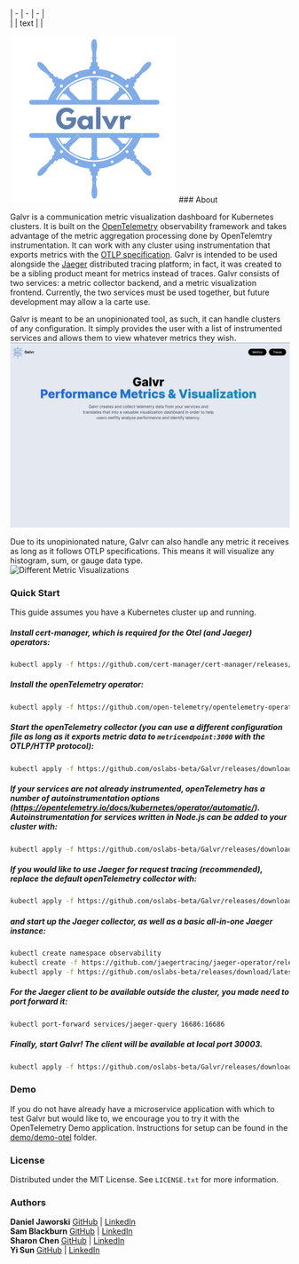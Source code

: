 | - | - | - |  
| | text | |

<img src="./public/Galvr.png" alt="Galvr" width="300px"/>
### About

Galvr is a communication metric visualization dashboard for Kubernetes clusters. It is built on the [OpenTelemetry](https://opentelemetry.io/docs/what-is-opentelemetry/) observability framework and takes advantage of the metric aggregation processing done by OpenTelemtry instrumentation. It can work with any cluster using instrumentation that exports metrics with the [OTLP specification](https://opentelemetry.io/docs/specs/otlp/). Galvr is intended to be used alongside the [Jaeger](https://www.jaegertracing.io/) distributed tracing platform; in fact, it was created to be a sibling product meant for metrics instead of traces. Galvr consists of two services: a metric collector backend, and a metric visualization frontend. Currently, the two services must be used together, but future development may allow a la carte use.

Galvr is meant to be an unopinionated tool, as such, it can handle clusters of any configuration. It simply provides the user with a list of instrumented services and allows them to view whatever metrics they wish.
<img src="./public/Searching-and-Filtering.gif" alt="Choosing a Service"/>

Due to its unopinionated nature, Galvr can also handle any metric it receives as long as it follows OTLP specifications. This means it will visualize any histogram, sum, or gauge data type.  
<img src="./public/Different-Metrics.gif" alt="Different Metric Visualizations"/>

### Quick Start

This guide assumes you have a Kubernetes cluster up and running.

##### Install cert-manager, which is required for the Otel (and Jaeger) operators:

```sh
kubectl apply -f https://github.com/cert-manager/cert-manager/releases/download/v1.11.0/cert-manager.yaml
```

##### Install the openTelemetry operator:

```sh
kubectl apply -f https://github.com/open-telemetry/opentelemetry-operator/releases/latest/download/opentelemetry-operator.yaml
```

##### Start the openTelemetry collector (you can use a different configuration file as long as it exports metric data to `metricendpoint:3000` with the OTLP/HTTP protocol):

```sh
kubectl apply -f https://github.com/oslabs-beta/Galvr/releases/download/latest/otelCol.yaml
```

##### If your services are not already instrumented, openTelemetry has a number of autoinstrumentation options (https://opentelemetry.io/docs/kubernetes/operator/automatic/). Autoinstrumentation for services written in Node.js can be added to your cluster with:

```sh
kubectl apply -f https://github.com/oslabs-beta/Galvr/releases/download/latest/otelNode.yaml
```

##### If you would like to use Jaeger for request tracing (recommended), replace the default openTelemetry collector with:

```sh
kubectl apply -f https://github.com/oslabs-beta/Galvr/releases/download/latest/otelCol-jaeger.yaml
```

##### and start up the Jaeger collector, as well as a basic all-in-one Jaeger instance:

```sh
kubectl create namespace observability
kubectl create -f https://github.com/jaegertracing/jaeger-operator/releases/download/v1.45.0/jaeger-operator.yaml -n observability
kubectl apply -f https://github.com/oslabs-beta/releases/download/latest/jaeger.yaml
```

##### For the Jaeger client to be available outside the cluster, you made need to port forward it:

```sh
kubectl port-forward services/jaeger-query 16686:16686
```

##### Finally, start Galvr! The client will be available at local port 30003.

```sh
kubectl apply -f https://github.com/oslabs-beta/Galvr/releases/download/latest/galvr.yml
```

### Demo

If you do not have already have a microservice application with which to test Galvr but would like to, we encourage you to try it with the OpenTelemetry Demo application. Instructions for setup can be found in the [demo/demo-otel](./demo/demo-otel/README.md) folder.

### License

Distributed under the MIT License. See `LICENSE.txt` for more information.

### Authors

**Daniel Jaworski** [GitHub](https://github.com/Djaworski1) | [LinkedIn](https://www.linkedin.com/in/jaworskidaniel/)  
**Sam Blackburn** [GitHub](https://github.com/samrblackburn) | [LinkedIn](https://www.linkedin.com/in/samrblackburn/)  
**Sharon Chen** [GitHub](https://github.com/sc1272) | [LinkedIn](https://www.linkedin.com/in/sharonjchen/)  
**Yi Sun** [GitHub](https://github.com/YiSun88) | [LinkedIn](https://www.linkedin.com/in/yi-sun-swe/)
